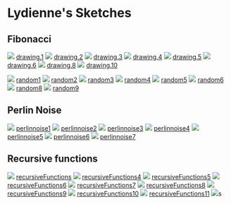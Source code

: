 # Lydienne's Sketches

## Fibonacci
![](Lydienne/drawing/drawing.1.png)
[drawing.1](Lydienne/drawing.1.png)
![](Lydienne/drawing/drawing.2.png)
[drawing.2](Lydienne/drawing.2.png)
![](Lydienne/drawing/drawing.3.png)
[drawing.3](Lydienne/drawing.3.png)
![](Lydienne/drawing/drawing.4.png)
[drawing.4](Lydienne/drawing.4.png)
![](Lydienne/drawing/drawing.5.png)
[drawing.5](Lydienne/drawing.5.png)
![](Lydienne/drawing/drawing.6.png)
[drawing.6](Lydienne/drawing.6.png)
![](Lydienne/drawing/drawing.8.png)
[drawing.8](Lydienne/drawing.8.png)
![](Lydienne/drawing/drawing.10.png)
[drawing.10](Lydienne/drawing.10.png)

![](Lydienne/random/random1.png)
[random1](Lydienne/random1.png)
![](Lydienne/random/random2.png)
[random2](Lydienne/random2.png)
![](Lydienne/random/random3.png)
[random3](Lydienne/random3.png)
![](Lydienne/random/random4.png)
[random4](Lydienne/random4.png)
![](Lydienne/random/random5.png)
[random5](Lydienne/random5.png)
![](Lydienne/random/random6.png)
[random6](Lydienne/random6.png)
![](Lydienne/random/random8.png)
[random8](Lydienne/random8.png)
![](Lydienne/random/random9.png)
[random9](Lydienne/random9.png)

## Perlin Noise
![](Lydienne/perlinnoise/perlinnoise1.png)
[perlinnoise1](Lydienne/perlinnoise/perlinnoise1.pv)
![](Lydienne/perlinnoise/perlinnoise2.png)
[perlinnoise2](Lydienne/perlinnoise/perlinnoise2.pv)
![](Lydienne/perlinnoise/perlinnoise3.png)
[perlinnoise3](Lydienne/perlinnoise/perlinnoise3.pv)
![](Lydienne/perlinnoise/perlinnoise4.png)
[perlinnoise4](Lydienne/perlinnoise/perlinnoise4.pv)
![](Lydienne/perlinnoise/perlinnoise5.png)
[perlinnoise5](Lydienne/perlinnoise/perlinnoise5.pv)
![](Lydienne/perlinnoise/perlinnoise6.png)
[perlinnoise6](Lydienne/perlinnoise/perlinnoise6.pv)
![](Lydienne/perlinnoise/perlinnoise7.png)
[perlinnoise7](Lydienne/perlinnoise/perlinnoise7.pv)

## Recursive functions
            
![](Lydienne/recursiveFunctions/recursiveFunctions.png)
[recursiveFunctions](Lydienne/recursiveFunctions/recursiveFunctions.pv)
![](Lydienne/recursiveFunctions/recursiveFunctions4.png)
[recursiveFunctions4](Lydienne/recursiveFunctions/recursiveFunctions4.pv)
![](Lydienne/recursiveFunctions/recursiveFunctions5.png)
[recursiveFunctions5](Lydienne/recursiveFunctions/recursiveFunctions5.pv)
![](Lydienne/recursiveFunctions/recursiveFunctions6.png)
[recursiveFunctions6](Lydienne/recursiveFunctions/recursiveFunctions6.pv)
![](Lydienne/recursiveFunctions/recursiveFunctions7.png)
[recursiveFunctions7](Lydienne/recursiveFunctions/recursiveFunctions7.pv)
![](Lydienne/recursiveFunctions/recursiveFunctions8.png)
[recursiveFunctions8](Lydienne/recursiveFunctions/recursiveFunctions8.pv)
![](Lydienne/recursiveFunctions/recursiveFunctions9.png)
[recursiveFunctions9](Lydienne/recursiveFunctions/recursiveFunctions9.pv)
![](Lydienne/recursiveFunctions/recursiveFunctions10.png)
[recursiveFunctions10](Lydienne/recursiveFunctions/recursiveFunctions10.pv)
![](Lydienne/recursiveFunctions/recursiveFunctions11.png)
[recursiveFunctions11](Lydienne/recursiveFunctions/recursiveFunctions11.pv)
![](Lydienne/recursiveFunctions/recursiveFunctions12.png)s